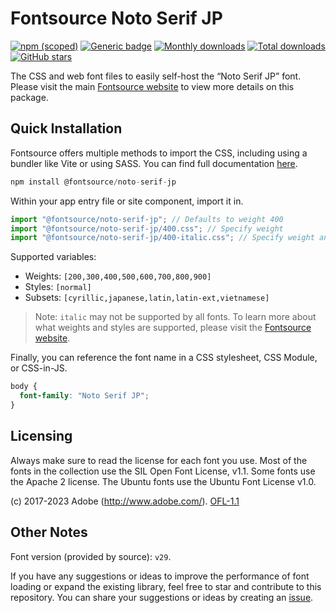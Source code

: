 # Fontsource Noto Serif JP

[![npm (scoped)](https://img.shields.io/npm/v/@fontsource/noto-serif-jp?color=brightgreen)](https://www.npmjs.com/package/@fontsource/noto-serif-jp) [![Generic badge](https://img.shields.io/badge/fontsource-passing-brightgreen)](https://github.com/fontsource/fontsource) [![Monthly downloads](https://badgen.net/npm/dm/@fontsource/noto-serif-jp)](https://github.com/fontsource/fontsource) [![Total downloads](https://badgen.net/npm/dt/@fontsource/noto-serif-jp)](https://github.com/fontsource/fontsource) [![GitHub stars](https://img.shields.io/github/stars/fontsource/fontsource.svg?style=social&label=Star)](https://github.com/fontsource/fontsource/stargazers)

The CSS and web font files to easily self-host the “Noto Serif JP” font. Please visit the main [Fontsource website](https://fontsource.org/fonts/noto-serif-jp) to view more details on this package.

## Quick Installation

Fontsource offers multiple methods to import the CSS, including using a bundler like Vite or using SASS. You can find full documentation [here](https://fontsource.org/docs/getting-started/introduction).

```javascript
npm install @fontsource/noto-serif-jp
```

Within your app entry file or site component, import it in.

```javascript
import "@fontsource/noto-serif-jp"; // Defaults to weight 400
import "@fontsource/noto-serif-jp/400.css"; // Specify weight
import "@fontsource/noto-serif-jp/400-italic.css"; // Specify weight and style
```

Supported variables:
- Weights: `[200,300,400,500,600,700,800,900]`
- Styles: `[normal]`
- Subsets: `[cyrillic,japanese,latin,latin-ext,vietnamese]`

> Note: `italic` may not be supported by all fonts. To learn more about what weights and styles are supported, please visit the [Fontsource website](https://fontsource.org/fonts/noto-serif-jp).

Finally, you can reference the font name in a CSS stylesheet, CSS Module, or CSS-in-JS.

```css
body {
  font-family: "Noto Serif JP";
}
```

## Licensing
Always make sure to read the license for each font you use. Most of the fonts in the collection use the SIL Open Font License, v1.1. Some fonts use the Apache 2 license. The Ubuntu fonts use the Ubuntu Font License v1.0.

(c) 2017-2023 Adobe (http://www.adobe.com/).
[OFL-1.1](http://scripts.sil.org/OFL)

## Other Notes
Font version (provided by source): `v29`.

If you have any suggestions or ideas to improve the performance of font loading or expand the existing library, feel free to star and contribute to this repository. You can share your suggestions or ideas by creating an [issue](https://github.com/fontsource/fontsource/issues).